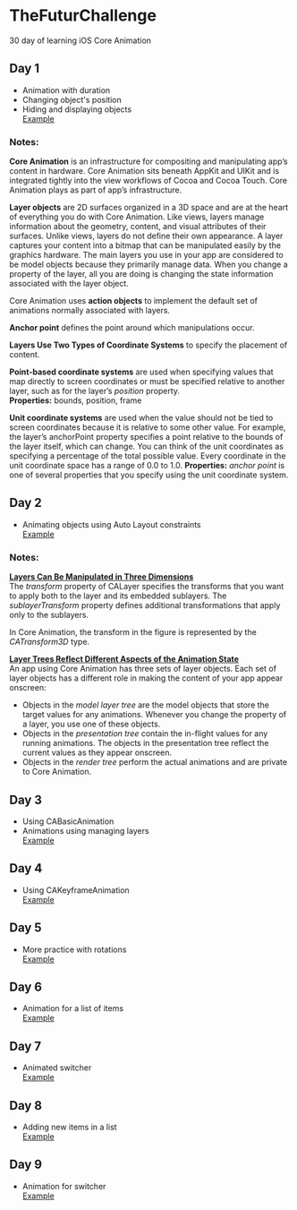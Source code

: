 # TheFuturChallenge
30 day of learning iOS Core Animation

## Day 1
* Animation with duration
* Changing object's position
* Hiding and displaying objects  
[Example](https://twitter.com/natacodes/status/910983629987180544)

### Notes:
**Core Animation** is an infrastructure for compositing and manipulating app’s content in hardware. Core Animation sits beneath AppKit and UIKit and is integrated tightly into the view workflows of Cocoa and Cocoa Touch. Core Animation plays as part of app’s infrastructure.

**Layer objects** are 2D surfaces organized in a 3D space and are at the heart of everything you do with Core Animation.
Like views, layers manage information about the geometry, content, and visual attributes of their surfaces. Unlike views, layers do not define their own appearance. A layer captures your content into a bitmap that can be manipulated easily by the graphics hardware. The main layers you use in your app are considered to be model objects because they primarily manage data.
When you change a property of the layer, all you are doing is changing the state information associated with the layer object.

Core Animation uses **action objects** to implement the default set of animations normally associated with layers.

**Anchor point** defines the point around which manipulations occur.

**Layers Use Two Types of Coordinate Systems** to specify the placement of content.

**Point-based coordinate systems** are used when specifying values that map directly to screen coordinates or must be specified relative to another layer, such as for the layer’s *position* property.  
**Properties:** bounds, position, frame 

**Unit coordinate systems** are used when the value should not be tied to screen coordinates because it is relative to some other value. For example, the layer’s anchorPoint property specifies a point relative to the bounds of the layer itself, which can change. You can think of the unit coordinates as specifying a percentage of the total possible value. Every coordinate in the unit coordinate space has a range of 0.0 to 1.0. 
**Properties:** *anchor point* is one of several properties that you specify using the unit coordinate system.

## Day 2
* Animating objects  using Auto Layout constraints  
[Example](https://twitter.com/natacodes/status/911433118686470144)

### Notes:
[**Layers Can Be Manipulated in Three Dimensions**](https://developer.apple.com/library/content/documentation/Cocoa/Conceptual/CoreAnimation_guide/CoreAnimationBasics/CoreAnimationBasics.html#//apple_ref/doc/uid/TP40004514-CH2-SW18)  
The *transform* property of CALayer specifies the transforms that you want to apply both to the layer and its embedded sublayers. The *sublayerTransform* property defines additional transformations that apply only to the sublayers.

In Core Animation, the transform in the figure is represented by the *CATransform3D* type.

[**Layer Trees Reflect Different Aspects of the Animation State**](https://developer.apple.com/library/content/documentation/Cocoa/Conceptual/CoreAnimation_guide/CoreAnimationBasics/CoreAnimationBasics.html#//apple_ref/doc/uid/TP40004514-CH2-SW19)  
An app using Core Animation has three sets of layer objects. Each set of layer objects has a different role in making the content of your app appear onscreen:
* Objects in the *model layer tree* are the model objects that store the target values for any animations. Whenever you change the property of a layer, you use one of these objects.
* Objects in the *presentation tree* contain the in-flight values for any running animations. The objects in the presentation tree reflect the current values as they appear onscreen.
* Objects in the *render tree* perform the actual animations and are private to Core Animation.

## Day 3
* Using CABasicAnimation
* Animations using managing layers  
[Example](https://twitter.com/natacodes/status/911795004909150208)

## Day 4
* Using CAKeyframeAnimation  
[Example](https://twitter.com/natacodes/status/912947865516859392)

## Day 5
* More practice with rotations  
[Example](https://twitter.com/natacodes/status/913292684428587008)

## Day 6  
* Animation for a list of items  
[Example](https://twitter.com/natacodes/status/913648060302888960)

## Day 7  
* Animated switcher  
[Example](https://twitter.com/natacodes/status/914033298912899073)

## Day 8  
* Adding new items in a list  
[Example](https://twitter.com/natacodes/status/914312099047731200)

## Day 9  
* Animation for switcher  
[Example](https://twitter.com/natacodes/status/916491673680490497)

 

